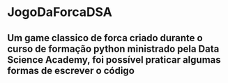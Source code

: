 # JogoDaForcaDSA
## Um game classico de forca criado durante o curso de formação python ministrado pela Data Science Academy, foi possível praticar algumas formas de escrever o código
